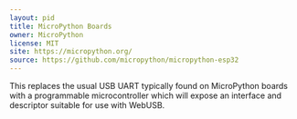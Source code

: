 ```yaml
---
layout: pid
title: MicroPython Boards
owner: MicroPython
license: MIT
site: https://micropython.org/
source: https://github.com/micropython/micropython-esp32
---
```

This replaces the usual USB UART typically found on MicroPython
boards with a programmable microcontroller which will expose an
interface and descriptor suitable for use with WebUSB.
